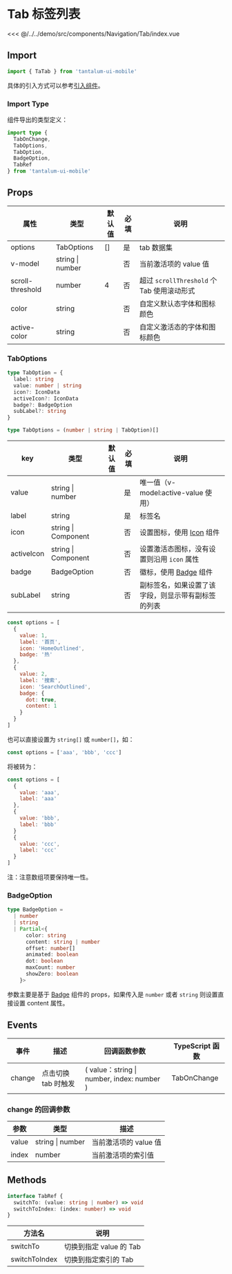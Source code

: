 # Tab 标签列表

<CodeDemo name="Tab">

<<< @/../../demo/src/components/Navigation/Tab/index.vue

</CodeDemo>

## Import

```js
import { TaTab } from 'tantalum-ui-mobile'
```

具体的引入方式可以参考[引入组件](../guide/import.md)。

### Import Type

组件导出的类型定义：

```ts
import type {
  TabOnChange,
  TabOptions,
  TabOption,
  BadgeOption,
  TabRef
} from 'tantalum-ui-mobile'
```

## Props

| 属性             | 类型             | 默认值 | 必填 | 说明                                       |
| ---------------- | ---------------- | ------ | ---- | ------------------------------------------ |
| options          | TabOptions       | []     | 是   | tab 数据集                                 |
| v-model          | string \| number |        | 否   | 当前激活项的 value 值                      |
| scroll-threshold | number           | 4      | 否   | 超过 `scrollThreshold` 个 Tab 使用滚动形式 |
| color            | string           |        | 否   | 自定义默认态字体和图标颜色                 |
| active-color     | string           |        | 否   | 自定义激活态的字体和图标颜色               |

### TabOptions

```ts
type TabOption = {
  label: string
  value: number | string
  icon?: IconData
  activeIcon?: IconData
  badge?: BadgeOption
  subLabel?: string
}

type TabOptions = (number | string | TabOption)[]
```

| key        | 类型                | 默认值 | 必填 | 说明                                               |
| ---------- | ------------------- | ------ | ---- | -------------------------------------------------- |
| value      | string \| number    |        | 是   | 唯一值（v-model:active-value 使用）                |
| label      | string              |        | 是   | 标签名                                             |
| icon       | string \| Component |        | 否   | 设置图标，使用 [Icon](./Icon.md) 组件              |
| activeIcon | string \| Component |        | 否   | 设置激活态图标，没有设置则沿用 `icon` 属性         |
| badge      | BadgeOption         |        | 否   | 徽标，使用 [Badge](./Badge.md) 组件                |
| subLabel   | string              |        | 否   | 副标签名，如果设置了该字段，则显示带有副标签的列表 |

```js
const options = [
  {
    value: 1,
    label: '首页',
    icon: 'HomeOutlined',
    badge: '热'
  },
  {
    value: 2,
    label: '搜索',
    icon: 'SearchOutlined',
    badge: {
      dot: true,
      content: 1
    }
  }
]
```

也可以直接设置为 `string[]` 或 `number[]`，如：

```js
const options = ['aaa', 'bbb', 'ccc']
```

将被转为：

```js
const options = [
  {
    value: 'aaa',
    label: 'aaa'
  },
  {
    value: 'bbb',
    label: 'bbb'
  }
  {
    value: 'ccc',
    label: 'ccc'
  }
]
```

注：注意数组项要保持唯一性。

### BadgeOption

```ts
type BadgeOption =
  | number
  | string
  | Partial<{
      color: string
      content: string | number
      offset: number[]
      animated: boolean
      dot: boolean
      maxCount: number
      showZero: boolean
    }>
```

参数主要是基于 [Badge](./Badge.md) 组件的 props，如果传入是 `number` 或者 `string` 则设置直接设置 content 属性。

## Events

| 事件   | 描述                | 回调函数参数                               | TypeScript 函数 |
| ------ | ------------------- | ------------------------------------------ | --------------- |
| change | 点击切换 tab 时触发 | ( value：string \| number, index: number ) | TabOnChange     |

### change 的回调参数

| 参数  | 类型             | 描述                  |
| ----- | ---------------- | --------------------- |
| value | string \| number | 当前激活项的 value 值 |
| index | number           | 当前激活项的索引值    |

## Methods

```ts
interface TabRef {
  switchTo: (value: string | number) => void
  switchToIndex: (index: number) => void
}
```

| 方法名        | 说明                    |
| ------------- | ----------------------- |
| switchTo      | 切换到指定 value 的 Tab |
| switchToIndex | 切换到指定索引的 Tab    |
